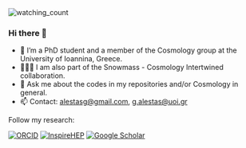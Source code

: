 <img src="https://komarev.com/ghpvc/?username=GeorgeAlestas&color=brightgreen" alt="watching_count" />

### Hi there 👋


- 🔭 I’m a PhD student and a member of the Cosmology group at the University of Ioannina, Greece.
- 🧑‍🤝‍🧑 I am also part of the Snowmass - Cosmology Intertwined collaboration.
- 💬 Ask me about the codes in my repositories and/or Cosmology in general. 
- 📫 Contact: alestasg@gmail.com, g.alestas@uoi.gr

Follow my research:

<a href="https://orcid.org/0000-0003-1790-4914" target="_blank"><img src="https://img.shields.io/badge/_-ORCID-green?style=plastic&logo=orcid&logoColor=white" alt="ORCID"></a>
<a href="https://inspirehep.net/authors/1718064?ui-citation-summary=true#with-citation-summary" target="_blank"><img src="https://img.shields.io/badge/_-InspireHEP-blue?style=plastic&logo=inspirehep" alt="InspireHEP"></a>
<a href="https://scholar.google.com/citations?user=NIruALgAAAAJ" target="_blank"><img src="https://img.shields.io/badge/_-Google%20Scholar-white?style=plastic&logo=googlescholar&logoColor=black" alt="Google Scholar"></a>

<!--
<img src="https://github-readme-stats.vercel.app/api/top-langs?username=GeorgeAlestas&show_icons=true&locale=en&layout=compact&theme=chartreuse-dark" alt="ovi" />

![Contribution](https://activity-graph.herokuapp.com/graph?username=GeorgeAlestas&theme=react-dark&hide_border=true&area=true)

-->
